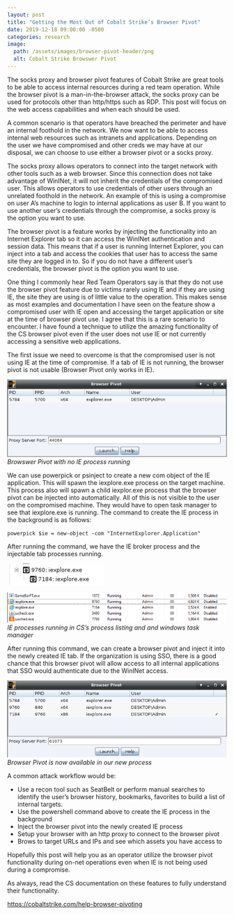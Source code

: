```yaml
---
layout: post
title: "Getting the Most Out of Cobalt Strike’s Browser Pivot"
date: 2019-12-18 09:00:00 -0500
categories: research
image:
  path: /assets/images/browser-pivot-header/png
  alt: Cobalt Strike Browswer Pivot
---
```


The socks proxy and browser pivot features of Cobalt Strike are great tools to be able to access internal resources during a red team operation. While the browser pivot is a man-in-the-browser attack, the socks proxy can be used for protocols other than http/https such as RDP. This post will focus on the web access capabilities and when each should be used.

A common scenario is that operators have breached the perimeter and have an internal foothold in the network. We now want to be able to access internal web resources such as intranets and applications. Depending on the user we have compromised and other creds we may have at our disposal, we can choose to use either a browser pivot or a socks proxy.

The socks proxy allows operators to connect into the target network with other tools such as a web browser. Since this connection does not take advantage of WinINet, it will not inherit the credentials of the compromised user. This allows operators to use credentials of other users through an unrelated foothold in the network. An example of this is using a compromise on user A’s machine to login to internal applications as user B. If you want to use another user’s credentials through the compromise, a socks proxy is the option you want to use.

The browser pivot is a feature works by injecting the functionality into an Internet Explorer tab so it can access the WinINet authentication and session data. This means that if a user is running Internet Explorer, you can inject into a tab and access the cookies that user has to access the same site they are logged in to. So if you do not have a different user’s credentials, the browser pivot is the option you want to use.

One thing I commonly hear Red Team Operators say is that they do not use the browser pivot feature due to victims rarely using IE and if they are using IE, the site they are using is of little value to the operation. This makes sense as most examples and documentation I have seen on the feature show a compromised user with IE open and accessing the target application or site at the time of browser pivot use. I agree that this is a rare scenario to encounter. I have found a technique to utilize the amazing functionality of the CS browser pivot even if the user does not use IE or not currently accessing a sensitive web applications.

The first issue we need to overcome is that the compromised user is not using IE at the time of compromise. If a tab of IE is not running, the browser pivot is not usable (Browser Pivot only works in IE).

![Desktop View](/assets/images/browser-pivot-no-ie.png)  
_Browswer Pivot with no IE process running_

We can use powerpick or psinject to create a new com object of the IE application. This will spawn the iexplore.exe process on the target machine. This process also will spawn a child iexplor.exe process that the browser pivot can be injected into automatically. All of this is not visible to the user on the compromised machine. They would have to open task manager to see that iexplore.exe is running. The command to create the IE process in the background is as follows:

```
powerpick $ie = new-object -com "InternetExplorer.Application"
```

After running the command, we have the IE broker process and the injectable tab processes running.

![Desktop View](/assets/images/browser-pivot-ie-proc.png)  

![Desktop View](/assets/images/browser-pivot-ie-proc2.png)  
_IE processes running in CS’s process listing and and windows task manager_

After running this command, we can create a browser pivot and inject it into the newly created IE tab. If the organization is using SSO, there is a good chance that this browser pivot will allow access to all internal applications that SSO would authenticate due to the WinINet access.

![Desktop View](/assets/images/browser-pivot-with-ie.png)  
_Browser Pivot is now available in our new process_

A common attack workflow would be:

- Use a recon tool such as SeatBelt or perform manual searches to identify the user’s browser history, bookmarks, favorites to build a list of internal targets.
- Use the powershell command above to create the IE process in the background
- Inject the browser pivot into the newly created IE process
- Setup your browser with an http proxy to connect to the browser pivot
- Brows to target URLs and IPs and see which assets you have access to

Hopefully this post will help you as an operator utilize the browser pivot functionality during on-net operations even when IE is not being used during a compromise.

As always, read the CS documentation on these features to fully understand their functionality.

<https://cobaltstrike.com/help-browser-pivoting>
